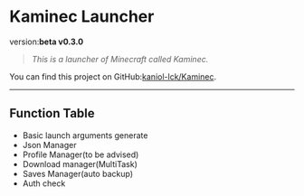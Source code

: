 # Kaminec Launcher

version:**beta v0.3.0**

> *This is a launcher of Minecraft called Kaminec.*
>

You can find this project on GitHub:[kaniol-lck/Kaminec](www.github.com/kaniol-lck/kaminec).

------

## Function Table

- Basic launch arguments  generate
- Json Manager
- Profile Manager(to be advised)
- Download manager(MultiTask)
- Saves Manager(auto backup)
- Auth check

